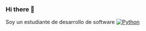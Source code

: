 ### Hi there 👋

Soy un estudiante de desarrollo de software
[![Python](https://img.shields.io/badge/Python-blue?style=for-the-badge&logo=python&logoColor=white&labelColor=101010)]()
